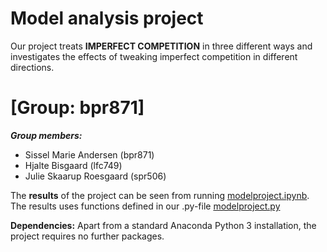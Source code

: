 # Model analysis project

Our project treats **IMPERFECT COMPETITION** in three different ways and investigates the effects of tweaking imperfect competition in different directions.

# \[Group: bpr871\]

***Group members:***
- Sissel Marie Andersen (bpr871)
- Hjalte Bisgaard (lfc749)
- Julie Skaarup Roesgaard (spr506)


The **results** of the project can be seen from running [modelproject.ipynb](modelproject.ipynb). The results uses functions defined in our .py-file [modelproject.py](modelproject.py)

**Dependencies:** Apart from a standard Anaconda Python 3 installation, the project requires no further packages.